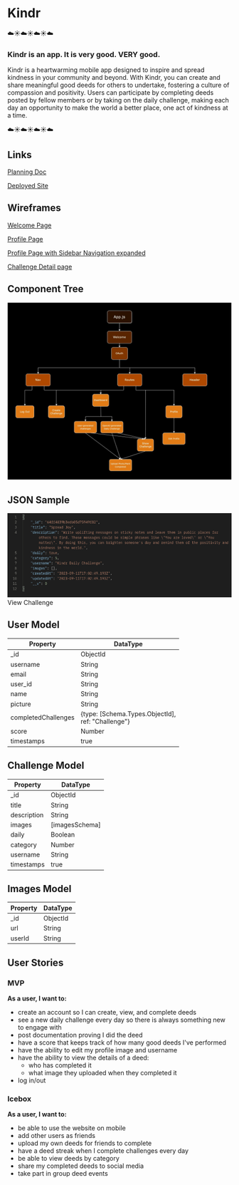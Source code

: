 # Kindr
☁️☀️☁️☀️☁️☀️☁️
### Kindr is an app. It is very good. VERY good.
Kindr is a heartwarming mobile app designed to inspire and spread kindness in your community and beyond. With Kindr, you can create and share meaningful good deeds for others to undertake, fostering a culture of compassion and positivity. Users can participate by completing deeds posted by fellow members or by taking on the daily challenge, making each day an opportunity to make the world a better place, one act of kindness at a time.

☁️☀️☁️☀️☁️☀️☁️
## Links
[Planning Doc](https://docs.google.com/spreadsheets/d/1kXggdpVkpJB4srXLQ7oCzz-bO5aigSFOcm3LXgskZB4/edit?usp=sharing)

[Deployed Site](https://graceful-pixie-5234dd.netlify.app)

## Wireframes
[Welcome Page](wireframes/desktop-welcomepage.jpg)

[Profile Page](wireframes/profile-page.jpg)

[Profile Page with Sidebar Navigation expanded](wireframes/sidebar-expanded.jpg)

[Challenge Detail page](wireframes/show-challenge.jpg)



## Component Tree
![Component Tree](Planning-Doc/Component-Hierarchy.jpg)

## JSON Sample
![JSON Sample](Planning-Doc/JSON.png) <br>
View Challenge

## User Model
| Property      | DataType |
| ----------- | ----------- |
| _id                   | ObjectId       |
| username              | String         |
| email                 | String         |
| user_id               | String         |
| name                  | String         |
| picture               | String         |
| completedChallenges   | {type: [Schema.Types.ObjectId],<br>ref: "Challenge"} |
| score                 | Number         |
| timestamps            | true           |

## Challenge Model
| Property      | DataType       |
| -----------   | -----------    |
| _id           | ObjectId       |
| title         | String         |
| description   | String         |
| images        | [imagesSchema] |
| daily         | Boolean        |
| category      | Number         |
| username      | String         |
| timestamps    | true           |

## Images Model
| Property    | DataType    |
| ----------- | ----------- |
| _id         | ObjectId    |
| url         | String      |
| userId      | String      |

## User Stories
### MVP
**As a user, I want to:**
- create an account so I can create, view, and complete deeds
- see a new daily challenge every day so there is always something new to engage with
- post documentation proving I did the deed
- have a score that keeps track of how many good deeds I've performed
- have the ability to edit my profile image and username
- have the ability to view the details of a deed:
    - who has completed it
    - what image they uploaded when they completed it
- log in/out
### Icebox
**As a user, I want to:**
- be able to use the website on mobile
- add other users as friends
- upload my own deeds for friends to complete
- have a deed streak when I complete challenges every day
- be able to view deeds by category
- share my completed deeds to social media
- take part in group deed events
